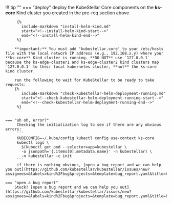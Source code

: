 <!--deploy-your-kubestellar-core-component-kind-start-->
!!! tip ""
    === "deploy"
         deploy the KubeStellar Core components on the **ks-core** Kind cluster you created in the pre-req section above  

         {%
           include-markdown "install-helm-kind.md"
           start="<!--install-helm-kind-start-->"
           end="<!--install-helm-kind-end-->"
         %}

        **important:** You must add 'kubestellar.core' to your /etc/hosts file with the local network IP address (e.g., 192.168.x.y) where your **ks-core** Kind cluster is running. **DO NOT** use `127.0.0.1` because the ks-edge-cluster1 and ks-edge-cluster2 kind clusters map `127.0.0.1` to their local kubernetes cluster, **not** the ks-core kind cluster.

        run the following to wait for KubeStellar to be ready to take requests:
        {%
           include-markdown "check-kubestellar-helm-deployment-running.md"
           start="<!--check-kubestellar-helm-deployment-running-start-->"
           end="<!--check-kubestellar-helm-deployment-running-end-->"
         %}

         
    === "uh oh, error?"
         Checking the initialization log to see if there are any obvious errors:
         ```
         KUBECONFIG=~/.kube/config kubectl config use-context ks-core  
         kubectl logs \
           $(kubectl get pod --selector=app=kubestellar \
           -o jsonpath='{.items[0].metadata.name}' -n kubestellar) \
           -n kubestellar -c init
         ```
         if there is nothing obvious, [open a bug report and we can help you out](https://github.com/kubestellar/kubestellar/issues/new?assignees=&labels=kind%2Fbug&projects=&template=bug_report.yaml&title=bug%3A+)
    
    === "open a bug report"
        Stuck? [open a bug report and we can help you out](https://github.com/kubestellar/kubestellar/issues/new?assignees=&labels=kind%2Fbug&projects=&template=bug_report.yaml&title=bug%3A+)
<!--deploy-your-kubestellar-core-component-kind-end-->